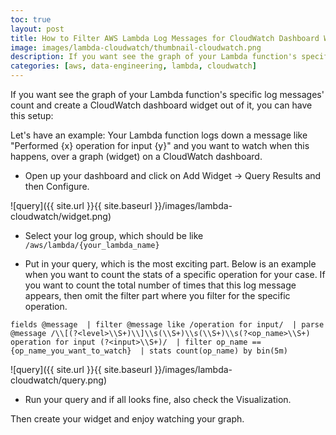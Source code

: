 ```yaml
---
toc: true
layout: post
title: How to Filter AWS Lambda Log Messages for CloudWatch Dashboard Widget
image: images/lambda-cloudwatch/thumbnail-cloudwatch.png
description: If you want see the graph of your Lambda function's specific log messages' count and create a CloudWatch dashboard widget out of it, you can have this setup.
categories: [aws, data-engineering, lambda, cloudwatch]
---
```

If you want see the graph of your Lambda function's specific log messages' count and create a CloudWatch dashboard widget out of it, you can have this setup:

Let's have an example: Your Lambda function logs down a message like "Performed {x} operation for input {y}" and you want to watch when this happens, over a graph (widget) on a CloudWatch dashboard. 

- Open up your dashboard and click on Add Widget -> Query Results and then Configure. 

![query]({{ site.url }}{{ site.baseurl }}/images/lambda-cloudwatch/widget.png)


- Select your log group, which should be like `/aws/lambda/{your_lambda_name}`


- Put in your query, which is the most exciting part. Below is an example when you want to count the stats of a specific operation for your case. If you want to count the total number of times that this log message appears, then omit the filter part where you filter for the specific operation.

`fields @message 
| filter @message like /operation for input/ 
| parse @message /\\[(?<level>\\S+)\\]\\s(\\S+)\\s(\\S+)\\s(?<op_name>\\S+) operation for input (?<input>\\S+)/ 
| filter op_name == {op_name_you_want_to_watch} 
| stats count(op_name) by bin(5m)`

![query]({{ site.url }}{{ site.baseurl }}/images/lambda-cloudwatch/query.png)


- Run your query and if all looks fine, also check the Visualization. 


Then create your widget and enjoy watching your graph.
